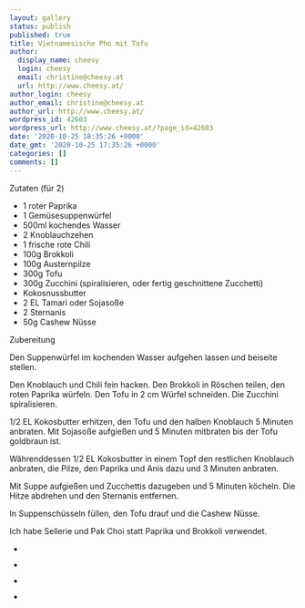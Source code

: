 ```yaml
---
layout: gallery
status: publish
published: true
title: Vietnamesische Pho mit Tofu
author:
  display_name: cheesy
  login: cheesy
  email: christine@cheesy.at
  url: http://www.cheesy.at/
author_login: cheesy
author_email: christine@cheesy.at
author_url: http://www.cheesy.at/
wordpress_id: 42603
wordpress_url: http://www.cheesy.at/?page_id=42603
date: '2020-10-25 18:35:26 +0000'
date_gmt: '2020-10-25 17:35:26 +0000'
categories: []
comments: []
---
```

<!-- wp:paragraph -->
Zutaten (für 2)
<!-- /wp:paragraph -->
<!-- wp:list -->
- 1 roter Paprika
- 1 Gemüsesuppenwürfel
- 500ml kochendes Wasser
- 2 Knoblauchzehen
- 1 frische rote Chili
- 100g Brokkoli
- 100g Austernpilze
- 300g Tofu
- 300g Zucchini (spiralisieren, oder fertig geschnittene Zucchetti)
- Kokosnussbutter
- 2 EL Tamari oder Sojasoße
- 2 Sternanis
- 50g Cashew Nüsse
<!-- /wp:list -->
<!-- wp:paragraph -->
Zubereitung
<!-- /wp:paragraph -->
<!-- wp:paragraph -->
Den Suppenwürfel im kochenden Wasser aufgehen lassen und beiseite stellen.
<!-- /wp:paragraph -->
<!-- wp:paragraph -->
Den Knoblauch und Chili fein hacken. Den Brokkoli in Röschen teilen, den roten Paprika würfeln. Den Tofu in 2 cm Würfel schneiden. Die Zucchini spiralisieren.
<!-- /wp:paragraph -->
<!-- wp:paragraph -->
1/2 EL Kokosbutter erhitzen, den Tofu und den halben Knoblauch 5 Minuten anbraten. Mit Sojasoße aufgießen und 5 Minuten mitbraten bis der Tofu goldbraun ist.
<!-- /wp:paragraph -->
<!-- wp:paragraph -->
Wâhrenddessen 1/2 EL Kokosbutter in einem Topf den restlichen Knoblauch anbraten, die Pilze, den Paprika und Anis dazu und 3 Minuten anbraten.
<!-- /wp:paragraph -->
<!-- wp:paragraph -->
Mit Suppe aufgießen und Zucchettis dazugeben und 5 Minuten köcheln. Die Hitze abdrehen und den Sternanis entfernen.
<!-- /wp:paragraph -->
<!-- wp:paragraph -->
In Suppenschüsseln füllen, den Tofu drauf und die Cashew Nüsse.
<!-- /wp:paragraph -->
<!-- wp:paragraph -->
Ich habe Sellerie und Pak Choi statt Paprika und Brokkoli verwendet.
<!-- /wp:paragraph -->
<!-- wp:gallery {"ids":[42598,42599,42600,42601]} -->
- <figure><img src="http://www.cheesy.at/wp-content/uploads/Vietnamesische-Pho-mit-Tofu-1.jpg" alt="" data-id="42598" data-link="http://www.cheesy.at/?attachment_id=42598" class="wp-image-42598"></figure>
- <figure><img src="http://www.cheesy.at/wp-content/uploads/Vietnamesische-Pho-mit-Tofu-2.jpg" alt="" data-id="42599" data-link="http://www.cheesy.at/?attachment_id=42599" class="wp-image-42599"></figure>
- <figure><img src="http://www.cheesy.at/wp-content/uploads/Vietnamesische-Pho-mit-Tofu-3.jpg" alt="" data-id="42600" data-link="http://www.cheesy.at/?attachment_id=42600" class="wp-image-42600"></figure>
- <figure><img src="http://www.cheesy.at/wp-content/uploads/Vietnamesische-Pho-mit-Tofu-4.jpg" alt="" data-id="42601" data-link="http://www.cheesy.at/?attachment_id=42601" class="wp-image-42601"></figure>
<!-- /wp:gallery -->
